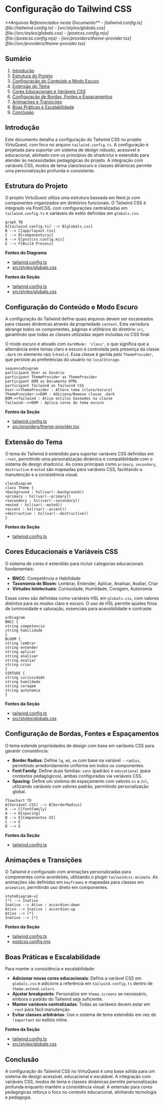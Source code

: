 # Configuração do Tailwind CSS

<cite>
**Arquivos Referenciados neste Documento**  
- [tailwind.config.ts](file://tailwind.config.ts)
- [src/styles/globals.css](file://src/styles/globals.css)
- [postcss.config.mjs](file://postcss.config.mjs)
- [src/providers/theme-provider.tsx](file://src/providers/theme-provider.tsx)
</cite>

## Sumário
1. [Introdução](#introdução)
2. [Estrutura do Projeto](#estrutura-do-projeto)
3. [Configuração do Conteúdo e Modo Escuro](#configuração-do-conteúdo-e-modo-escuro)
4. [Extensão do Tema](#extensão-do-tema)
5. [Cores Educacionais e Variáveis CSS](#cores-educacionais-e-variáveis-css)
6. [Configuração de Bordas, Fontes e Espaçamentos](#configuração-de-bordas-fontes-e-espaçamentos)
7. [Animações e Transições](#animações-e-transições)
8. [Boas Práticas e Escalabilidade](#boas-práticas-e-escalabilidade)
9. [Conclusão](#conclusão)

## Introdução
Este documento detalha a configuração do Tailwind CSS no projeto VirtuQuest, com foco no arquivo `tailwind.config.ts`. A configuração é projetada para suportar um sistema de design robusto, acessível e educacional, alinhado com os princípios do shadcn/ui e estendido para atender às necessidades pedagógicas do projeto. A integração com variáveis CSS, modos de tema claro/escuro e classes dinâmicas permite uma personalização profunda e consistente.

## Estrutura do Projeto
O projeto VirtuQuest utiliza uma estrutura baseada em Next.js com componentes organizados em diretórios funcionais. O Tailwind CSS é integrado via PostCSS, com configurações centralizadas em `tailwind.config.ts` e variáveis de estilo definidas em `globals.css`.

```mermaid
graph TB
A[tailwind.config.ts] --> B[globals.css]
B --> C[app/layout.tsx]
C --> D[components/ui]
A --> E[postcss.config.mjs]
E --> F[Build Process]
```

**Fontes do Diagrama**
- [tailwind.config.ts](file://tailwind.config.ts#L1-L103)
- [src/styles/globals.css](file://src/styles/globals.css#L1-L103)

**Fontes da Seção**
- [tailwind.config.ts](file://tailwind.config.ts#L1-L103)
- [src/styles/globals.css](file://src/styles/globals.css#L1-L103)

## Configuração do Conteúdo e Modo Escuro
A configuração do Tailwind define quais arquivos devem ser escaneados para classes dinâmicas através da propriedade `content`. Esta varredura abrange todos os componentes, páginas e utilitários do diretório `src`, garantindo que todas as classes utilizadas sejam incluídas no CSS final.

O modo escuro é ativado com `darkMode: 'class'`, o que significa que a alternância entre temas claro e escuro é controlada pela presença da classe `.dark` no elemento raiz (`<html>`). Essa classe é gerida pelo `ThemeProvider`, que persiste as preferências do usuário no `localStorage`.

```mermaid
sequenceDiagram
participant User as Usuário
participant ThemeProvider as ThemeProvider
participant DOM as Documento HTML
participant Tailwind as Tailwind CSS
User->>ThemeProvider : Altera tema (claro/escuro)
ThemeProvider->>DOM : Adiciona/Remove classe .dark
DOM->>Tailwind : Ativa estilos baseados na classe
Tailwind-->>DOM : Aplica cores do tema escuro
```

**Fontes da Seção**
- [tailwind.config.ts](file://tailwind.config.ts#L2-L5)
- [src/providers/theme-provider.tsx](file://src/providers/theme-provider.tsx#L92-L137)

## Extensão do Tema
O tema do Tailwind é estendido para suportar variáveis CSS definidas em `:root`, permitindo uma personalização dinâmica e compatibilidade com o sistema de design shadcn/ui. As cores principais como `primary`, `secondary`, `destructive` e `muted` são mapeadas para variáveis CSS, facilitando a manutenção e a consistência visual.

```mermaid
classDiagram
class Theme {
+background : hsl(var(--background))
+primary : hsl(var(--primary))
+secondary : hsl(var(--secondary))
+muted : hsl(var(--muted))
+accent : hsl(var(--accent))
+destructive : hsl(var(--destructive))
}
```

**Fontes da Seção**
- [tailwind.config.ts](file://tailwind.config.ts#L10-L40)

## Cores Educacionais e Variáveis CSS
O sistema de cores é estendido para incluir categorias educacionais fundamentais:
- **BNCC**: Competência e Habilidade
- **Taxonomia de Bloom**: Lembrar, Entender, Aplicar, Analisar, Avaliar, Criar
- **Virtudes Intelectuais**: Curiosidade, Humildade, Coragem, Autonomia

Essas cores são definidas como variáveis HSL em `globals.css`, com valores distintos para os modos claro e escuro. O uso de HSL permite ajustes finos de luminosidade e saturação, essenciais para acessibilidade e contraste.

```mermaid
erDiagram
BNCC {
string competencia
string habilidade
}
BLOOM {
string lembrar
string entender
string aplicar
string analisar
string avaliar
string criar
}
VIRTUDE {
string curiosidade
string humildade
string coragem
string autonomia
}
```

**Fontes da Seção**
- [tailwind.config.ts](file://tailwind.config.ts#L40-L60)
- [src/styles/globals.css](file://src/styles/globals.css#L20-L45)

## Configuração de Bordas, Fontes e Espaçamentos
O tema estende propriedades de design com base em variáveis CSS para garantir consistência:
- **Border Radius**: Define `lg`, `md`, `sm` com base na variável `--radius`, permitindo arredondamento uniforme em todos os componentes.
- **Font Family**: Define duas famílias: `sans` (padrão) e `educational` (para contextos pedagógicos), ambas configuradas via variáveis CSS.
- **Spacing**: Define um sistema de espaçamento com valores `xs` a `2xl`, utilizando variáveis com valores padrão, permitindo personalização global.

```mermaid
flowchart TD
A[Variável CSS] --> B[borderRadius]
A --> C[fontFamily]
A --> D[spacing]
B --> E[Componentes UI]
C --> E
D --> E
```

**Fontes da Seção**
- [tailwind.config.ts](file://tailwind.config.ts#L60-L75)

## Animações e Transições
O Tailwind é configurado com animações personalizadas para componentes como acordeões, utilizando o plugin `tailwindcss-animate`. As animações são definidas em `keyframes` e mapeadas para classes em `animation`, permitindo uso direto em componentes.

```mermaid
stateDiagram-v2
[*] --> Inativo
Inativo --> Ativo : accordion-down
Ativo --> Inativo : accordion-up
Ativo --> [*]
Inativo --> [*]
```

**Fontes da Seção**
- [tailwind.config.ts](file://tailwind.config.ts#L75-L103)
- [postcss.config.mjs](file://postcss.config.mjs#L1-L8)

## Boas Práticas e Escalabilidade
Para manter a consistência e escalabilidade:
- **Adicionar novas cores educacionais**: Defina a variável CSS em `globals.css` e adicione a referência em `tailwind.config.ts` dentro de `theme.extend.colors`.
- **Ajustar breakpoints**: Personalize em `theme.screens` se necessário, embora o padrão do Tailwind seja suficiente.
- **Manter variáveis centralizadas**: Todas as variáveis devem estar em `:root` para fácil manutenção.
- **Evitar classes arbitrárias**: Use o sistema de tema estendido em vez de `!important` ou estilos inline.

**Fontes da Seção**
- [tailwind.config.ts](file://tailwind.config.ts#L1-L103)
- [src/styles/globals.css](file://src/styles/globals.css#L1-L103)

## Conclusão
A configuração do Tailwind CSS no VirtuQuest é uma base sólida para um sistema de design acessível, educacional e escalável. A integração com variáveis CSS, modos de tema e classes dinâmicas permite personalização profunda enquanto mantém a consistência visual. A extensão para cores pedagógicas reforça o foco no contexto educacional, alinhando tecnologia e pedagogia.